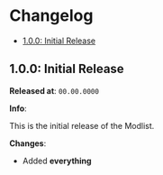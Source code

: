 # Changelog

- [1.0.0: Initial Release](#100-initial-release)

## 1.0.0: Initial Release

**Released at**: `00.00.0000`

**Info**:

This is the initial release of the Modlist.

**Changes**:

- Added **everything**
